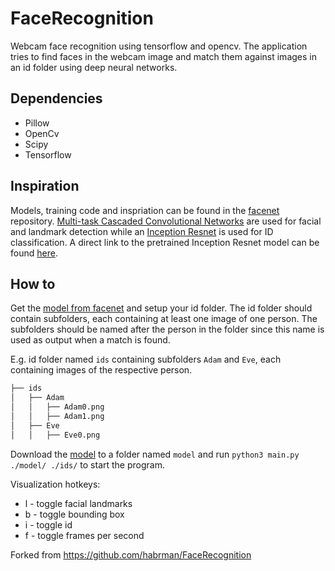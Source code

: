# FaceRecognition
Webcam face recognition using tensorflow and opencv.
The application tries to find faces in the webcam image and match them against images in an id folder using deep neural networks.

## Dependencies
*   Pillow
*   OpenCv
*   Scipy
*   Tensorflow

## Inspiration
Models, training code and inspriation can be found in the [facenet](https://github.com/davidsandberg/facenet) repository.
[Multi-task Cascaded Convolutional Networks](https://kpzhang93.github.io/MTCNN_face_detection_alignment/index.html) are used for facial and landmark detection while an [Inception Resnet](https://arxiv.org/abs/1602.07261) is used for ID classification.
A direct link to the pretrained Inception Resnet model can be found [here](https://drive.google.com/file/d/0B5MzpY9kBtDVZ2RpVDYwWmxoSUk).

## How to
Get the [model from facenet](https://drive.google.com/file/d/0B5MzpY9kBtDVZ2RpVDYwWmxoSUk) and setup your id folder.
The id folder should contain subfolders, each containing at least one image of one person. The subfolders should be named after the person in the folder since this name is used as output when a match is found.

E.g. id folder named `ids` containing subfolders `Adam` and `Eve`, each containing images of the respective person.

```bash
├── ids
│   ├── Adam
│   │   ├── Adam0.png
│   │   ├── Adam1.png
│   ├── Eve
│   │   ├── Eve0.png
```
Download the [model](https://drive.google.com/file/d/0B5MzpY9kBtDVZ2RpVDYwWmxoSUk) to a folder named `model` and run `python3 main.py ./model/ ./ids/` to start the program.

Visualization hotkeys:
*   l - toggle facial landmarks
*   b - toggle bounding box
*   i - toggle id
*   f - toggle frames per second

Forked from https://github.com/habrman/FaceRecognition